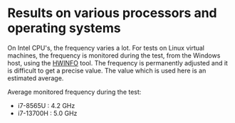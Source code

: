 # Results on various processors and operating systems

On Intel CPU's, the frequency varies a lot. For tests on Linux virtual machines,
the frequency is monitored during the test, from the Windows host, using the
[HWINFO](https://www.hwinfo.com/) tool. The frequency is permanently adjusted
and it is difficult to get a precise value. The value which is used here is an
estimated average.

Average monitored frequency during the test:
- i7-8565U : 4.2 GHz
- i7-13700H : 5.0 GHz
